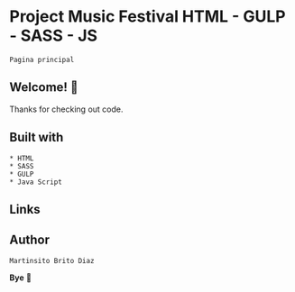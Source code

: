 # Project Music Festival HTML - GULP - SASS - JS


    Pagina principal



## Welcome! 👋

Thanks for checking out code.

## Built with
    * HTML
    * SASS
    * GULP
    * Java Script

## Links


## Author

    Martinsito Brito Diaz

**Bye** 🚀